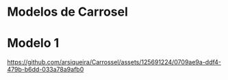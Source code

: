 # Modelos de Carrosel 

<h1 aling="center">Modelo 1</h1>




https://github.com/arsiqueira/Carrossel/assets/125691224/0709ae9a-ddf4-479b-b6dd-033a78a9afb0

